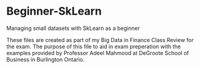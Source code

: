 # Beginner-SkLearn
Managing small datasets with SkLearn as a beginner

These files are created as part of my Big Data in Finance Class Review for the exam. The purpose of this file to aid in exam preperation with the examples provided by Professor Adeel Mahmood at DeGroote School of Business in Burlington Ontario. 
